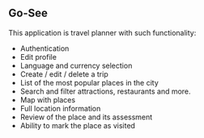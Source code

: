 ## Go-See

This application is travel planner with such functionality:
  - Authentication
  - Edit profile
  - Language and currency selection
  - Create / edit / delete a trip
  - List of the most popular places in the city
  - Search and filter attractions, restaurants and more.
  - Map with places
  - Full location information
  - Review of the place and its assessment
  - Ability to mark the place as visited
  
  
